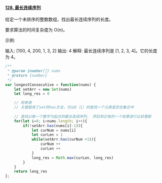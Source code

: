#### [128. 最长连续序列](https://leetcode-cn.com/problems/longest-consecutive-sequence/)

给定一个未排序的整数数组，找出最长连续序列的长度。

要求算法的时间复杂度为 O(n)。

示例:

输入: [100, 4, 200, 1, 3, 2]
输出: 4
解释: 最长连续序列是 [1, 2, 3, 4]。它的长度为 4。



```javascript
/**
 * @param {number[]} nums
 * @return {number}
 */
var longestConsecutive = function(nums) {
    let setArr = new Set(nums)
    let long_res = 0

    // 哈希表
    // 关键是用了set的has方法，可以O（1）的查找一个元素是否在集合中
    
    // 查找以每一个数字为起点的最长连续序列， 然后和已有的一个结果进行比较更新
    for(let i=0; i<nums.length; i++){
        if(!setArr.has(nums[i]-1)){
            let curNum = nums[i]
            let curLen = 1
            while(setArr.has(curNum +1)){
                curNum ++
                curLen ++
            }
            long_res = Math.max(curLen, long_res)
        }
    }
    return long_res
};
```

